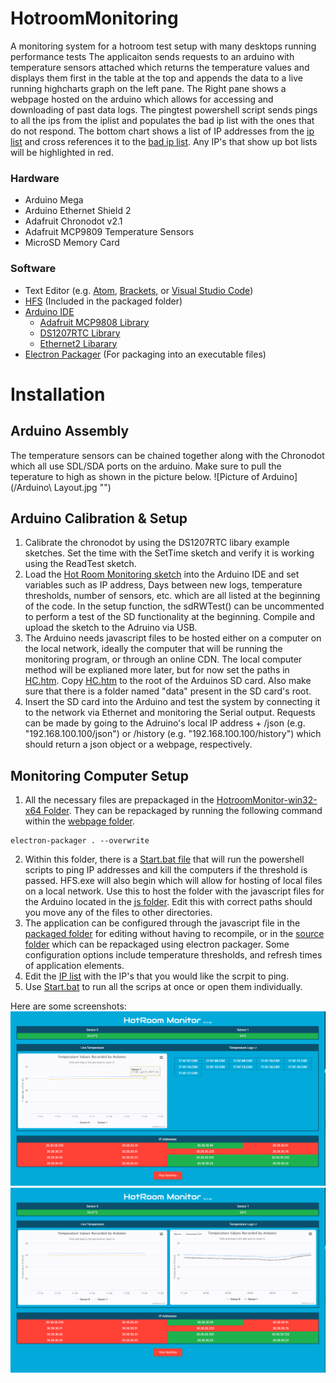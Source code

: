 # HotroomMonitoring
A monitoring system for a hotroom test setup with many desktops running performance tests
The applicaiton sends requests to an arduino with temperature sensors attached which returns the temperature values and displays them first in the table at the top and appends the data to a live running highcharts graph on the left pane. The Right pane shows a webpage hosted on the arduino which allows for accessing and downloading of past data logs. The pingtest powershell script sends pings to all the ips from the iplist and populates the bad ip list with the ones that do not respond. The bottom chart shows a list of IP addresses from the [ip list](/webpage/iplist.txt) and cross references it to the [bad ip list](/webpage/badips.txt). Any IP's that show up bot lists will be highlighted in red.


### Hardware
* Arduino Mega
* Arduino Ethernet Shield 2
* Adafruit Chronodot v2.1
* Adafruit MCP9809 Temperature Sensors
* MicroSD Memory Card

### Software
* Text Editor (e.g. [Atom](https://atom.io/), [Brackets](http://brackets.io/), or [Visual Studio Code](https://code.visualstudio.com/))
* [HFS](http://www.rejetto.com/hfs/) (Included in the packaged folder)
* [Arduino IDE](https://www.arduino.cc/en/Main/Software)
  * [Adafruit MCP9808 Library](https://github.com/adafruit/Adafruit_MCP9808_Library)
  * [DS1207RTC Library](https://github.com/PaulStoffregen/DS1307RTC)
  * [Ethernet2 Libarary](https://github.com/adafruit/Ethernet2/tree/master/examples)
* [Electron Packager](https://github.com/electron-userland/electron-packager) (For packaging into an executable files)

# Installation
## Arduino Assembly
The temperature sensors can be chained together along with the Chronodot which all use SDL/SDA ports on the arduino. Make sure to pull the teperature to high as shown in the picture below.
![Picture of Arduino](/Arduino\ Layout.jpg "")

## Arduino Calibration & Setup
1. Calibrate the chronodot by using the DS1207RTC libary example sketches. Set the time with the SetTime sketch and verify it is working using the ReadTest sketch.
2. Load the [Hot Room Monitoring sketch](/Hot_Room_Monitor/Hot_Room_Monitor.ino) into the Arduino IDE and set variables such as IP address, Days between new logs, temperature thresholds, number of sensors, etc. which are all listed at the beginning of the code. In the setup function, the sdRWTest() can be uncommented to perform a test of the SD functionality at the beginning. Compile and upload the sketch to the Adruino via USB.
3. The Arduino needs javascript files to be hosted either on a computer on the local network, ideally the computer that will be running the monitoring program, or through an online CDN. The local computer method will be explianed more later, but for now set the paths in [HC.htm](/SD/HC.htm). Copy  [HC.htm](/SD/HC.htm) to the root of the Arduinos SD card. Also make sure that there is a folder named "data" present in the SD card's root.
4. Insert the SD card into the Arduino and test the system by connecting it to the network via Ethernet and monitoring the Serial output. Requests can be made by going to the Adruino's local IP address + /json (e.g. "192.168.100.100/json") or /history (e.g. "192.168.100.100/history") which should return a json object or a webpage, respectively.

## Monitoring Computer Setup
1. All the necessary files are prepackaged in the [HotroomMonitor-win32-x64 Folder](/webpage/HotroomMonitor-win32-x64). They can be repackaged by running the following command within the [webpage folder](/webpage).
```
electron-packager . --overwrite
```
2. Within this folder, there is a [Start.bat file](/webpage/HotroomMonitor-win32-x64/resources/app/Start.bat) that will run the powershell scripts to ping IP addresses and kill the computers if the threshold is passed. HFS.exe will also begin which will allow for hosting of local files on a local network. Use this to host the folder with the javascript files for the Arduino located in the [js folder](webpage/HotroomMonitor-win32-x64/resources/app/js). Edit this with correct paths should you move any of the files to other directories.
3. The application can be configured through the javascript file in the [packaged folder](webpage/HotroomMonitor-win32-x64/resources/app/js/update.js) for editing without having to recompile, or in the [source folder](webpage/js/update.js) which can be repackaged using electron packager. Some configuration options include temperature thresholds, and refresh times of application elements.
4. Edit the [IP list](HotroomMonitoring/webpage/HotroomMonitor-win32-x64/resources/app/iplist.txt) with the IP's that you would like the scrpit to ping.
5. Use [Start.bat](/webpage/HotroomMonitor-win32-x64/resources/app/Start.bat) to run all the scrips at once or open them individually.




Here are some screenshots:
![Screenshot 1](/sc_1.PNG "")
![Screenshot 2](/sc_2.PNG "")
